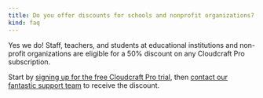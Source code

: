 ```yaml
---
title: Do you offer discounts for schools and nonprofit organizations?
kind: faq
---
```


Yes we do! Staff, teachers, and students at educational institutions and non-profit organizations are eligible for a 50% discount on any Cloudcraft Pro subscription.

Start by [signing up for the free Cloudcraft Pro trial][1], then [contact our fantastic support team][2] to receive the discount.

[1]: https://app.cloudcraft.co/signup
[2]: https://app.cloudcraft.co/support
